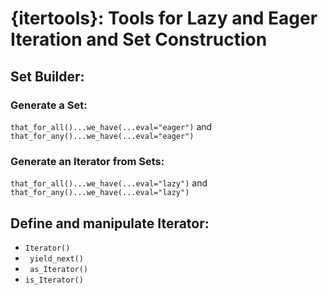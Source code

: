 # {itertools}: Tools for Lazy and Eager Iteration and Set Construction
## Set Builder:
### Generate a Set:
```that_for_all()...we_have(...eval="eager")``` and ```that_for_any()...we_have(...eval="eager")```
### Generate an Iterator from Sets:
```that_for_all()...we_have(...eval="lazy")``` and ```that_for_any()...we_have(...eval="lazy")```

## Define and manipulate Iterator:

<ul> 
  <li> <code>Iterator()</code> </li> 
  <li><code> yield_next()</code> </li> 
  <li><code> as_Iterator()</code> </li> 
  <li><code>is_Iterator()</code> </li>
</ul>
